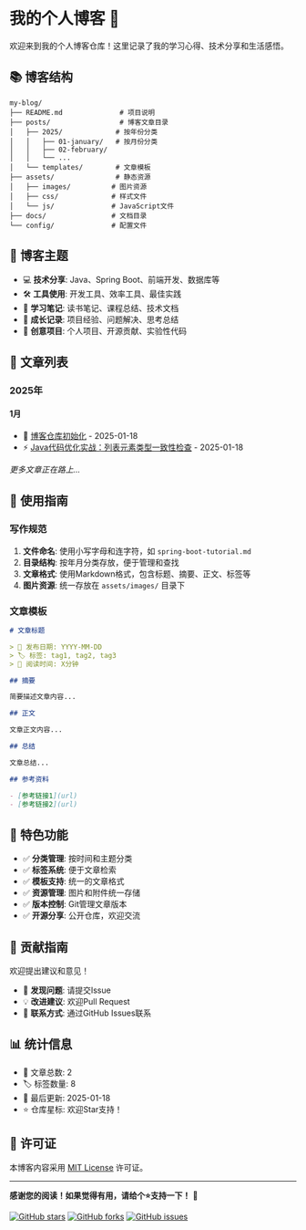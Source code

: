 # 我的个人博客 📝

欢迎来到我的个人博客仓库！这里记录了我的学习心得、技术分享和生活感悟。

## 📚 博客结构

```
my-blog/
├── README.md              # 项目说明
├── posts/                 # 博客文章目录
│   ├── 2025/             # 按年份分类
│   │   ├── 01-january/   # 按月份分类
│   │   ├── 02-february/
│   │   └── ...
│   └── templates/        # 文章模板
├── assets/               # 静态资源
│   ├── images/          # 图片资源
│   ├── css/             # 样式文件
│   └── js/              # JavaScript文件
├── docs/                # 文档目录
└── config/              # 配置文件
```

## 🎯 博客主题

- 💻 **技术分享**: Java、Spring Boot、前端开发、数据库等
- 🛠️ **工具使用**: 开发工具、效率工具、最佳实践
- 📖 **学习笔记**: 读书笔记、课程总结、技术文档
- 🌱 **成长记录**: 项目经验、问题解决、思考总结
- 🎨 **创意项目**: 个人项目、开源贡献、实验性代码

## 📝 文章列表

### 2025年

#### 1月
- 🚀 [博客仓库初始化](posts/2025/01-january/blog-repository-setup.md) - 2025-01-18
- ⚡ [Java代码优化实战：列表元素类型一致性检查](posts/2025/01-january/java-code-optimization-guide.md) - 2025-01-18

*更多文章正在路上...*

## 🔧 使用指南

### 写作规范

1. **文件命名**: 使用小写字母和连字符，如 `spring-boot-tutorial.md`
2. **目录结构**: 按年月分类存放，便于管理和查找
3. **文章格式**: 使用Markdown格式，包含标题、摘要、正文、标签等
4. **图片资源**: 统一存放在 `assets/images/` 目录下

### 文章模板

```markdown
# 文章标题

> 📅 发布日期: YYYY-MM-DD  
> 🏷️ 标签: tag1, tag2, tag3  
> 📖 阅读时间: X分钟

## 摘要

简要描述文章内容...

## 正文

文章正文内容...

## 总结

文章总结...

## 参考资料

- [参考链接1](url)
- [参考链接2](url)
```

## 🌟 特色功能

- ✅ **分类管理**: 按时间和主题分类
- ✅ **标签系统**: 便于文章检索
- ✅ **模板支持**: 统一的文章格式
- ✅ **资源管理**: 图片和附件统一存储
- ✅ **版本控制**: Git管理文章版本
- ✅ **开源分享**: 公开仓库，欢迎交流

## 🤝 贡献指南

欢迎提出建议和意见！

- 🐛 **发现问题**: 请提交Issue
- 💡 **改进建议**: 欢迎Pull Request
- 📧 **联系方式**: 通过GitHub Issues联系

## 📊 统计信息

- 📝 文章总数: 2
- 🏷️ 标签数量: 8
- 📅 最后更新: 2025-01-18
- ⭐ 仓库星标: 欢迎Star支持！

## 📜 许可证

本博客内容采用 [MIT License](LICENSE) 许可证。

---

**感谢您的阅读！如果觉得有用，请给个⭐支持一下！** 🙏

[![GitHub stars](https://img.shields.io/github/stars/kissoly/my-blog?style=social)](https://github.com/kissoly/my-blog/stargazers)
[![GitHub forks](https://img.shields.io/github/forks/kissoly/my-blog?style=social)](https://github.com/kissoly/my-blog/network/members)
[![GitHub issues](https://img.shields.io/github/issues/kissoly/my-blog)](https://github.com/kissoly/my-blog/issues)